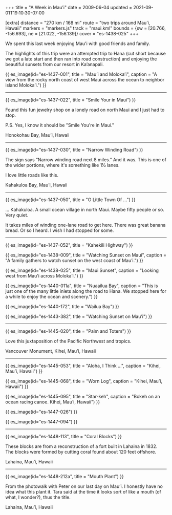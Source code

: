 +++
title = "A Week in Mau’i"
date = 2009-06-04
updated = 2021-09-01T19:10:30-07:00

[extra]
distance = "270 km / 168 mi"
route = "two trips around Mau’i, Hawaii"
markers = "markers.js"
track = "maui.kml"
bounds = {sw = [20.766, -156.693], ne = [21.022, -156.139]}
cover = "es-1438-025"
+++

We spent this last week enjoying Mau'i with good friends and family.

<!-- more -->

The highlights of this trip were an attempted trip to Hana (cut short because we got a late start and then ran into road construction) and enjoying the beautiful sunsets from our resort in Ka’anapali.

{{ es_image(id="es-1437-001", title = "Mau’i and Moloka’i", caption = "A view from the rocky north coast of west Maui across the ocean to neighbor island Moloka’i.") }}

---

{{ es_image(id="es-1437-022", title = "Smile Your in Maui") }}

Found this fun jewelry shop on a lonely road on north Maui and I just had to stop.

P.S. Yes, I know it should be "Smile You're in Maui."

Honokohau Bay, Mau’i, Hawaii

---

{{ es_image(id="es-1437-030", title = "Narrow Winding Road") }}

The sign says “Narrow winding road next 8 miles.” And it was. This is one of the wider portions, where it's something like 1½ lanes.

I love little roads like this.

Kahakuloa Bay, Mau’i, Hawaii

---

{{ es_image(id="es-1437-050", title = "O Little Town Of …") }}

... Kahakuloa. A small ocean village in north Maui. Maybe fifty people or so. Very quiet.

It takes miles of winding one-lane road to get here. There was great banana bread. Or so I heard. I wish I had stopped for some.

---

{{ es_image(id="es-1437-052", title = "Kahekili Highway") }}

{{ es_image(id="es-1438-009", title = "Watching Sunset on Maui", caption = "A family gathers to watch sunset on the west coast of Mau’i.") }}

{{ es_image(id="es-1438-025", title = "Maui Sunset", caption = "Looking west from Mau’i across Moloka’i.") }}

{{ es_image(id="es-1440-011a", title = "Nuaailua Bay", caption = "This is just one of the many little inlets along the road to Hana. We stopped here for a while to enjoy the ocean and scenery.") }}

{{ es_image(id="es-1440-172", title = "Wailua Bay") }}

{{ es_image(id="es-1443-382", title = "Watching Sunset on Mau’i") }}

---

{{ es_image(id="es-1445-020", title = "Palm and Totem") }}

Love this juxtaposition of the Pacific Northwest and tropics.

Vancouver Monument, Kihei, Mau’i, Hawaii

---

{{ es_image(id="es-1445-053", title = "Aloha, I Think …", caption = "Kihei, Mau’i, Hawaii") }}

{{ es_image(id="es-1445-068", title = "Worn Log", caption = "Kihei, Mau’i, Hawaii") }}

{{ es_image(id="es-1445-095", title = "Star-keh", caption = "Bokeh on an ocean racing canoe. Kihei, Mau’i, Hawaii") }}

{{ es_image(id="es-1447-026") }}

{{ es_image(id="es-1447-094") }}

---

{{ es_image(id="es-1448-113", title = "Coral Blocks") }}

These blocks are from a reconstruction of a fort built in Lahaina in 1832. The blocks were formed by cutting coral found about 120 feet offshore.

Lahaina, Mau’i, Hawaii

---

{{ es_image(id="es-1448-212a", title = "Mouth Plant") }}

From the photowalk with Peter on our last day on Mau’i. I honestly have no idea what this plant it. Tara said at the time it looks sort of like a mouth (of what, I wonder?), thus the title.

Lahaina, Mau’i, Hawaii
